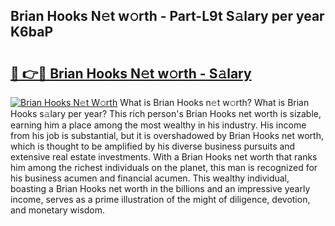 ## Brian Hooks N𝚎t w𝚘rth - Part-L9t S𝚊lary per year K6baP

# <h2><a href="http://gc44ky5.nevu.top/?p=Brian+Hooks">🔗 👉🔴 Brian Hooks N𝚎t w𝚘rth - S𝚊lary</a></h2>

[![Brian Hooks N𝚎t W𝚘rth](https://i.imgur.com/Oavwk0R.jpeg)](http://gc44ky5.nevu.top/?p=Brian+Hooks)
What is Brian Hooks n𝚎t w𝚘rth? What is Brian Hooks s𝚊lary per year?
This rich person's Brian Hooks net worth is sizable, earning him a place among the most wealthy in his industry. His income from his job is substantial, but it is overshadowed by Brian Hooks net worth, which is thought to be amplified by his diverse business pursuits and extensive real estate investments. With a Brian Hooks net worth that ranks him among the richest individuals on the planet, this man is recognized for his business acumen and financial acumen. This wealthy individual, boasting a Brian Hooks net worth in the billions and an impressive yearly income, serves as a prime illustration of the might of diligence, devotion, and monetary wisdom.
